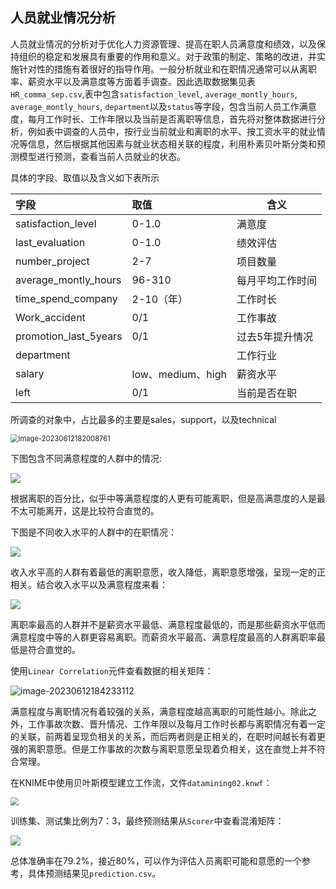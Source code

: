 ## 人员就业情况分析

​		人员就业情况的分析对于优化人力资源管理、提高在职人员满意度和绩效，以及保持组织的稳定和发展具有重要的作用和意义。对于政策的制定、策略的改进，并实施针对性的措施有着很好的指导作用。一般分析就业和在职情况通常可以从离职率、薪资水平以及满意度等方面着手调查。因此选取数据集见表`HR_comma_sep.csv`,表中包含`satisfaction_level`, `average_montly_hours`, `average_montly_hours`, `department`以及`status`等字段，包含当前人员工作满意度，每月工作时长、工作年限以及当前是否离职等信息，首先将对整体数据进行分析，例如表中调查的人员中，按行业当前就业和离职的水平、按工资水平的就业情况等信息，然后根据其他因素与就业状态相关联的程度，利用朴素贝叶斯分类和预测模型进行预测，查看当前人员就业的状态。

具体的字段、取值以及含义如下表所示

| 字段                  | 取值              | 含义             |
| :-------------------- | :---------------- | ---------------- |
| satisfaction_level    | 0-1.0             | 满意度           |
| last_evaluation       | 0-1.0             | 绩效评估         |
| number_project        | 2-7               | 项目数量         |
| average_montly_hours  | 96-310            | 每月平均工作时间 |
| time_spend_company    | 2-10（年）        | 工作时长         |
| Work_accident         | 0/1               | 工作事故         |
| promotion_last_5years | 0/1               | 过去5年提升情况  |
| department            |                   | 工作行业         |
| salary                | low、medium、high | 薪资水平         |
| left                  | 0/1               | 当前是否在职     |

所调查的对象中，占比最多的主要是sales，support，以及technical

<img src="https://gitee.com/WembleyPrince/data-mining/raw/master/%E4%BD%9C%E4%B8%9A2/images/4.png" alt="image-20230612182008761" style="zoom: 80%;" />

下图包含不同满意程度的人群中的情况:

![](https://gitee.com/WembleyPrince/data-mining/raw/master/%E4%BD%9C%E4%B8%9A2/images/download.png)

根据离职的百分比，似乎中等满意程度的人更有可能离职，但是高满意度的人是最不太可能离开，这是比较符合直觉的。

下图是不同收入水平的人群中的在职情况：

![](https://gitee.com/WembleyPrince/data-mining/raw/master/%E4%BD%9C%E4%B8%9A2/images/1.png)

收入水平高的人群有着最低的离职意愿，收入降低，离职意愿增强，呈现一定的正相关。结合收入水平以及满意程度来看：

![](https://gitee.com/WembleyPrince/data-mining/raw/master/%E4%BD%9C%E4%B8%9A2/images/2.png)

离职率最高的人群并不是薪资水平最低、满意程度最低的，而是那些薪资水平低而满意程度中等的人群更容易离职。而薪资水平最高、满意程度最高的人群离职率最低是符合直觉的。

使用`Linear Correlation`元件查看数据的相关矩阵：

![image-20230612184233112](https://gitee.com/WembleyPrince/data-mining/raw/master/%E4%BD%9C%E4%B8%9A2/images/5.png)

满意程度与离职情况有着较强的关系，满意程度越高离职的可能性越小。除此之外，工作事故次数、晋升情况、工作年限以及每月工作时长都与离职情况有着一定的关联，前两着呈现负相关的关系，而后两者则是正相关的，在职时间越长有着更强的离职意愿。但是工作事故的次数与离职意愿呈现着负相关，这在直觉上并不符合常理。

在KNIME中使用贝叶斯模型建立工作流，文件`datamining02.knwf`：

<img src="https://gitee.com/WembleyPrince/data-mining/raw/master/%E4%BD%9C%E4%B8%9A2/images/6.png" style="zoom: 80%;" />

训练集、测试集比例为7：3，最终预测结果从`Scorer`中查看混淆矩阵：

![](https://gitee.com/WembleyPrince/data-mining/raw/master/%E4%BD%9C%E4%B8%9A2/images/3.png)

总体准确率在79.2%，接近80%，可以作为评估人员离职可能和意愿的一个参考，具体预测结果见`prediction.csv`。